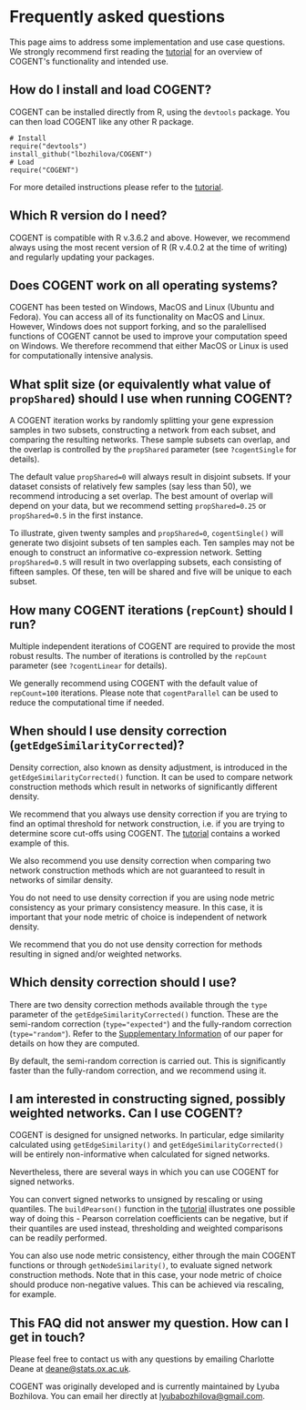 # Frequently asked questions

This page aims to address some implementation and use case questions. We strongly recommend first reading the [tutorial](https://lbozhilova.github.io/COGENT/tutorial/tutorial.html) for an overview of COGENT's functionality and intended use.

## How do I install and load COGENT?

COGENT can be installed directly from R, using the `devtools` package. You can then load COGENT like any other R package.
```
# Install
require("devtools")
install_github("lbozhilova/COGENT")
# Load
require("COGENT")
```

For more detailed instructions please refer to the [tutorial](https://lbozhilova.github.io/COGENT/tutorial/tutorial.html).

## Which R version do I need?

COGENT is compatible with R v.3.6.2 and above. However, we recommend always using the most recent version of R (R v.4.0.2 at the time of writing) and regularly updating your packages.

## Does COGENT work on all operating systems?

COGENT has been tested on Windows, MacOS and Linux (Ubuntu and Fedora). You can access all of its functionality on MacOS and Linux. However, Windows does not support forking, and so the paralellised functions of COGENT cannot be used to improve your computation speed on Windows. We therefore recommend that either MacOS or Linux is used for computationally intensive analysis.

## What split size (or equivalently what value of `propShared`) should I use when running COGENT?

A COGENT iteration works by randomly splitting your gene expression samples in two subsets, constructing a network from each subset, and comparing the resulting networks. These sample subsets can overlap, and the overlap is controlled by the `propShared` parameter (see `?cogentSingle` for details).

The default value `propShared=0` will always result in disjoint subsets. If your dataset consists of relatively few samples (say less than 50), we recommend introducing a set overlap. The best amount of overlap will depend on your data, but we recommend setting `propShared=0.25` or `propShared=0.5` in the first instance.
 
To illustrate, given twenty samples and `propShared=0`, `cogentSingle()` will generate two disjoint subsets of ten samples each. Ten samples may not be enough to construct an informative co-expression network. Setting `propShared=0.5` will result in two overlapping subsets, each consisting of fifteen samples. Of these, ten will be shared and five will be unique to each subset.

## How many COGENT iterations (`repCount`) should I run?

Multiple independent iterations of COGENT are required to provide the most robust results. The number of iterations is controlled by the `repCount` parameter (see `?cogentLinear` for details).

We generally recommend using COGENT with the default value of `repCount=100` iterations. Please note that `cogentParallel` can be used to reduce the computational time if needed.

## When should I use density correction (`getEdgeSimilarityCorrected`)?

Density correction, also known as density adjustment, is introduced in the  `getEdgeSimilarityCorrected()` function. It can be used to compare network construction methods which result in networks of significantly different density.

We recommend that you always use density correction if you are trying to find an optimal threshold for network construction, i.e. if you are trying to determine score cut-offs using COGENT. The [tutorial](https://lbozhilova.github.io/COGENT/tutorial/tutorial.html) contains a worked example of this.

We also recommend you use density correction when comparing two network construction methods which are not guaranteed to result in networks of similar density.

You do not need to use density correction if you are using node metric consistency as your primary consistency measure. In this case, it is important that your node metric of choice is independent of network density.

We recommend that you do not use density correction for methods resulting in signed and/or weighted networks.

## Which density correction should I use?

There are two density correction methods available through the `type` parameter of the `getEdgeSimilarityCorrected()` function. These are the semi-random correction (`type="expected"`) and the fully-random correction (`type="random"`). Refer to the [Supplementary Information](https://www.biorxiv.org/content/10.1101/2020.06.21.163535v1.supplementary-material) of our paper for details on how they are computed.

By default, the semi-random correction is carried out. This is significantly faster than the fully-random correction, and we recommend using it.

## I am interested in constructing signed, possibly weighted networks. Can I use COGENT?

COGENT is designed for unsigned networks. In particular, edge similarity calculated using `getEdgeSimilarity()` and `getEdgeSimilarityCorrected()` will be entirely non-informative when calculated for signed networks.

Nevertheless, there are several ways in which you can use COGENT for signed networks.

You can convert signed networks to unsigned by rescaling or using quantiles. The `buildPearson()` function in the [tutorial](https://lbozhilova.github.io/COGENT/tutorial/tutorial.html) illustrates one possible way of doing this - Pearson correlation coefficients can be negative, but if their quantiles are used instead, thresholding and weighted comparisons can be readily performed.

You can also use node metric consistency, either through the main COGENT functions or through `getNodeSimilarity()`, to evaluate signed network construction methods. Note that in this case, your node metric of choice should produce non-negative values. This can be achieved via rescaling, for example.

## This FAQ did not answer my question. How can I get in touch?

Please feel free to contact us with any questions by emailing Charlotte Deane at <deane@stats.ox.ac.uk>.

COGENT was originally developed and is currently maintained by Lyuba Bozhilova. You can email her directly at <lyubabozhilova@gmail.com>.